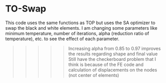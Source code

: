 # TO-Swap
This code uses the same functions as TOP but uses the SA optimizer to swap the black and white elements. 
I am changing some parameters like minimum temperature, number of iterations, alpha (reduction ratio of temperature), etc. to see the effect of each parameter. 
>>>>> Increasing alpha from 0.85 to 0.97 improves the results regarding shape and final value
>>>>> Still have the checkerboard problem that I think is because of the FE code and calculation of displacements on the nodes (not center of elements)
